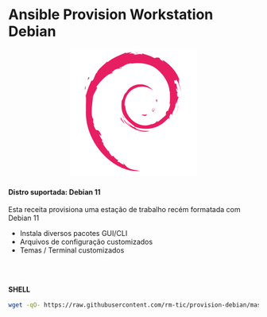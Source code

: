 # Ansible Provision Workstation Debian

<p align="center">
  <img src="img/debian_logo.png">
</p>

#### Distro suportada: Debian 11

Esta receita provisiona uma estação de trabalho recém formatada com Debian 11

- Instala diversos pacotes GUI/CLI
- Arquivos de configuração customizados
- Temas / Terminal customizados


<br>
<br>

**SHELL**
```bash
wget -qO- https://raw.githubusercontent.com/rm-tic/provision-debian/master/provision_debian_init.sh | sudo bash -
```
